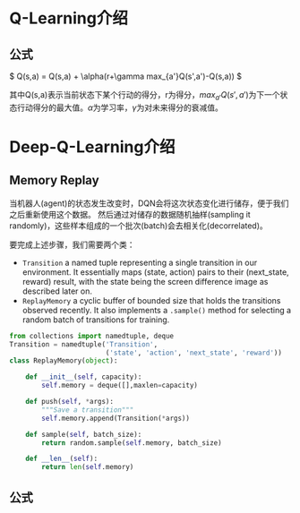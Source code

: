 # Q-Learning介绍

## 公式

$
Q(s,a) = Q(s,a) + \alpha(r+\gamma max_{a'}Q(s',a')-Q(s,a))
$

其中Q(s,a)表示当前状态下某个行动的得分，r为得分，$max_{a'}Q(s',a')$为下一个状态行动得分的最大值。$\alpha$为学习率，$\gamma$为对未来得分的衰减值。


# Deep-Q-Learning介绍

## Memory Replay

当机器人(agent)的状态发生改变时，DQN会将这次状态变化进行储存，便于我们之后重新使用这个数据。
然后通过对储存的数据随机抽样(sampling it randomly)，这些样本组成的一个批次(batch)会去相关化(decorrelated)。

要完成上述步骤，我们需要两个类：
+ `Transition` a named tuple representing a single transition in our environment. It essentially maps (state, action) pairs to their (next_state, reward) result, with the state being the screen difference image as described later on.
+ `ReplayMemory`  a cyclic buffer of bounded size that holds the transitions observed recently. It also implements a `.sample()` method for selecting a random batch of transitions for training.
```python
from collections import namedtuple, deque
Transition = namedtuple('Transition',
                        ('state', 'action', 'next_state', 'reward'))
class ReplayMemory(object):

    def __init__(self, capacity):
        self.memory = deque([],maxlen=capacity)

    def push(self, *args):
        """Save a transition"""
        self.memory.append(Transition(*args))

    def sample(self, batch_size):
        return random.sample(self.memory, batch_size)

    def __len__(self):
        return len(self.memory)
```

## 公式
